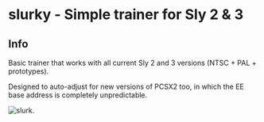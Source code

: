 # **slurky - Simple trainer for Sly 2 & 3**

## Info
Basic trainer that works with all current Sly 2 and 3 versions (NTSC + PAL + prototypes).

Designed to auto-adjust for new versions of PCSX2 too, in which the EE base address is completely unpredictable.

<picture>
  <source media="(prefers-color-scheme: dark)" srcset="/media/slurk.png">
  <img alt="slurk.">
</picture>
